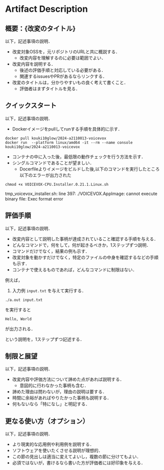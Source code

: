 # Artifact Description

## 概要：{改変のタイトル}

以下，記述事項の説明．

* 改変対象OSSを，元リポジトリのURLと共に概説する．
  + 改変内容を理解するのに必要は範囲でよい．
* 改変内容を説明する．
  + 後述の評価手順と対応している必要がある．
  + 関連するissuesやPRがあるならリンクする．
* 改変のタイトルは，分かりやすいもの良く考えて書くこと．
  + 評価者はまずタイトルを見る．

## クイックスタート

以下，記述事項の説明．

* Dockerイメージをpullしてrunする手順を具体的に示す．

```
docker pull kouki10glow/2024-a2110013-voicevox
docker run  --platform linux/amd64 -it --rm --name console kouki10glow/2024-a2110013-voicevox
```

* コンテナの中に入った後，最低限の動作チェックを行う方法を示す．
* シングルコマンドであることが望ましい．
  + Docerfileよりイメージをビルドした後,以下のコマンドを実行したところ以下のエラーが出力された

```
chmod +x VOICEVOX-CPU.Installer.0.21.1.Linux.sh
```
tmp_voicevox_installer.sh: line 397: ./VOICEVOX.AppImage: cannot execute binary file: Exec format error
## 評価手順

以下，記述事項の説明．

* 改変内容として説明した事柄が達成されていること確認する手順を与える．
* どんなコマンドで，何をして，何が起きるべきか，1ステップずつ説明．
* コマンドだけでなく，結果の例も示す．
* 改変対象を動かすだけでなく，特定のファイルの中身を確認するなどの手順も示す．
* コンテナで使えるものであれば，どんなコマンドに制限はない．

例えば，

1. 入力例 `input.txt` を与えて実行する．

```
./a.out input.txt
```

を実行すると

```
Hello, World
```

が出力される．

という説明を，1ステップずつ記述する．

## 制限と展望

以下，記述事項の説明．

* 改変内容や評価方法について諦めた点があれば説明する．
  + 意図的に行わなかった事柄も含む．
* 諦めた理由は問わないが，理由の説明は要する．
* 時間に余裕があればやりたかった事柄も説明する．
* 何もないなら「特になし」と明記する．

## 更なる使い方（オプション）

以下，記述事項の説明．

* より現実的な応用例や利用例を説明する．
* ソフトウェアを使いたくさせる説明が理想的．
* この節の見出しは適当に変えてよいし，複数の節に分けてもよい．
* 必須ではないが，書けるなら書いた方が評価者には好印象を与える．
